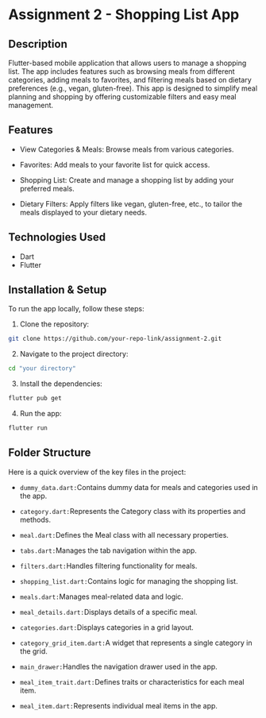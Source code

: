 # Assignment 2 - Shopping List App

## Description

Flutter-based mobile application that allows users to manage a shopping list. The app includes features such as browsing meals from different categories, adding meals to favorites, and filtering meals based on dietary preferences (e.g., vegan, gluten-free). This app is designed to simplify meal planning and shopping by offering customizable filters and easy meal management.

## Features
- View Categories & Meals: Browse meals from various categories.

- Favorites: Add meals to your favorite list for quick access.

- Shopping List: Create and manage a shopping list by adding your preferred meals.

- Dietary Filters: Apply filters like vegan, gluten-free, etc., to tailor the meals displayed to your dietary needs.

## Technologies Used
- Dart
- Flutter

## Installation & Setup
To run the app locally, follow these steps:

1. Clone the repository:
```bash
git clone https://github.com/your-repo-link/assignment-2.git
```

2. Navigate to the project directory:
 ```bash
cd "your directory"
```

3. Install the dependencies:
```bash
flutter pub get
```

4. Run the app:
```bash
flutter run
```

## Folder Structure
Here is a quick overview of the key files in the project:

- `dummy_data.dart:`Contains dummy data for meals and categories used in the app.

- `category.dart:`Represents the Category class with its properties and methods.

- `meal.dart:`Defines the Meal class with all necessary properties.

- `tabs.dart:`Manages the tab navigation within the app.

- `filters.dart:`Handles filtering functionality for meals.

- `shopping_list.dart:`Contains logic for managing the shopping list.

- `meals.dart:`Manages meal-related data and logic.

- `meal_details.dart:`Displays details of a specific meal.

- `categories.dart:`Displays categories in a grid layout.

- `category_grid_item.dart:`A widget that represents a single category in the grid.

- `main_drawer:`Handles the navigation drawer used in the app.

- `meal_item_trait.dart:`Defines traits or characteristics for each meal item.

- `meal_item.dart:`Represents individual meal items in the app.

